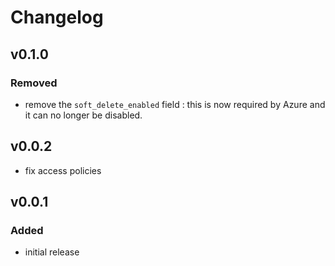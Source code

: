 # Changelog

## v0.1.0

### Removed

- remove the `soft_delete_enabled` field : this is now required by Azure and it can no longer be disabled.

## v0.0.2

- fix access policies

## v0.0.1

### Added

- initial release
